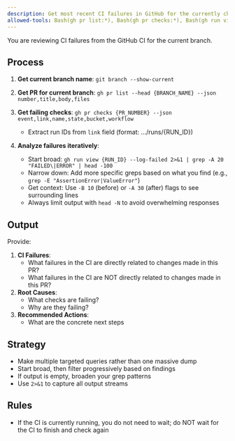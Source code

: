 ```yaml
---
description: Get most recent CI failures in GitHub for the currently checked out git branch 
allowed-tools: Bash(gh pr list:*), Bash(gh pr checks:*), Bash(gh run view:*), Bash(git branch --show-current)
---
```

You are reviewing CI failures from the GitHub CI for the current branch.

## Process
1. **Get current branch name**: `git branch --show-current`

2. **Get PR for current branch**: `gh pr list --head {BRANCH_NAME} --json number,title,body,files`

3. **Get failing checks**: `gh pr checks {PR_NUMBER} --json event,link,name,state,bucket,workflow`
   - Extract run IDs from `link` field (format: .../runs/{RUN_ID})

4. **Analyze failures iteratively**:
   - Start broad: `gh run view {RUN_ID} --log-failed 2>&1 | grep -A 20 "FAILED\|ERROR" | head -100`
   - Narrow down: Add more specific greps based on what you find (e.g., `grep -E "AssertionError|ValueError"`)
   - Get context: Use `-B 10` (before) or `-A 30` (after) flags to see surrounding lines
   - Always limit output with `head -N` to avoid overwhelming responses

## Output
Provide:
1. **CI Failures**: 
   - What failures in the CI are directly related to changes made in this PR?
   - What failures in the CI are NOT directly related to changes made in this PR?
2. **Root Causes**:
    - What checks are failing?
    - Why are they failing?
3. **Recommended Actions**:
    - What are the concrete next steps

## Strategy
- Make multiple targeted queries rather than one massive dump
- Start broad, then filter progressively based on findings
- If output is empty, broaden your grep patterns
- Use `2>&1` to capture all output streams

## Rules 
- If the CI is currently running, you do not need to wait; do NOT wait for the CI to finish and check again
